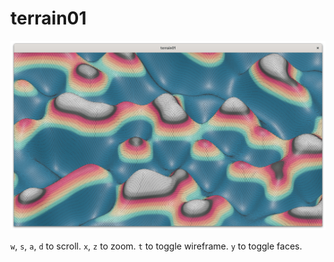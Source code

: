 # terrain01

![screenshot](./screenshot.png)

`w`, `s`, `a`, `d` to scroll. `x`, `z` to zoom. `t` to toggle wireframe. `y` to toggle faces.
